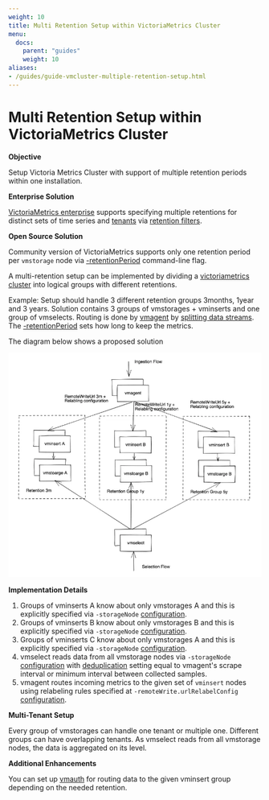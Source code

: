 ```yaml
---
weight: 10
title: Multi Retention Setup within VictoriaMetrics Cluster
menu:
  docs:
    parent: "guides"
    weight: 10
aliases:
- /guides/guide-vmcluster-multiple-retention-setup.html
---
```

# Multi Retention Setup within VictoriaMetrics Cluster

**Objective**

Setup Victoria Metrics Cluster with support of multiple retention periods within one installation.

**Enterprise Solution**

[VictoriaMetrics enterprise](https://docs.victoriametrics.com/enterprise/) supports specifying multiple retentions
for distinct sets of time series and [tenants](https://docs.victoriametrics.com/Cluster-VictoriaMetrics.html#multitenancy)
via [retention filters](https://docs.victoriametrics.com/Cluster-VictoriaMetrics.html#retention-filters).

**Open Source Solution**

Community version of VictoriaMetrics supports only one retention period per `vmstorage` node via [-retentionPeriod](https://docs.victoriametrics.com/#retention) command-line flag.

A multi-retention setup can be implemented by dividing a [victoriametrics cluster](https://docs.victoriametrics.com/Cluster-VictoriaMetrics.html) into logical groups with different retentions.

Example:
Setup should handle 3 different retention groups 3months, 1year and 3 years.
Solution contains 3 groups of vmstorages + vminserts and one group of vmselects. Routing is done by [vmagent](https://docs.victoriametrics.com/vmagent.html)
by [splitting data streams](https://docs.victoriametrics.com/vmagent.html#splitting-data-streams-among-multiple-systems). 
The [-retentionPeriod](https://docs.victoriametrics.com/#retention) sets how long to keep the metrics.

The diagram below shows a proposed solution

<img src="guide-vmcluster-multiple-retention-setup.webp">

**Implementation Details**

1. Groups of vminserts A know about only vmstorages A and this is explicitly specified via `-storageNode` [configuration](https://docs.victoriametrics.com/Cluster-VictoriaMetrics.html#cluster-setup). 
1. Groups of vminserts B know about only vmstorages B and this is explicitly specified via `-storageNode` [configuration](https://docs.victoriametrics.com/Cluster-VictoriaMetrics.html#cluster-setup). 
1. Groups of vminserts C know about only vmstorages A and this is explicitly specified via `-storageNode` [configuration](https://docs.victoriametrics.com/Cluster-VictoriaMetrics.html#cluster-setup). 
1. vmselect reads data from all vmstorage nodes via `-storageNode` [configuration](https://docs.victoriametrics.com/Cluster-VictoriaMetrics.html#cluster-setup) 
   with [deduplication](https://docs.victoriametrics.com/cluster-victoriametrics/#deduplication) setting equal to vmagent's scrape interval or minimum interval between collected samples. 
1. vmagent routes incoming metrics to the given set of `vminsert` nodes using relabeling rules specified at `-remoteWrite.urlRelabelConfig` [configuration](https://docs.victoriametrics.com/vmagent.html#relabeling).

**Multi-Tenant Setup**

Every group of vmstorages can handle one tenant or multiple one. Different groups can have overlapping tenants. As vmselect reads from all vmstorage nodes, the data is aggregated on its level.

**Additional Enhancements**

You can set up [vmauth](https://docs.victoriametrics.com/vmauth.html) for routing data to the given vminsert group depending on the needed retention.
